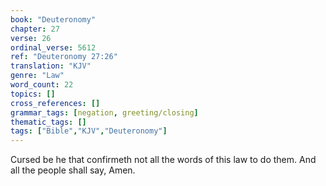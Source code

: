 ```yaml
---
book: "Deuteronomy"
chapter: 27
verse: 26
ordinal_verse: 5612
ref: "Deuteronomy 27:26"
translation: "KJV"
genre: "Law"
word_count: 22
topics: []
cross_references: []
grammar_tags: [negation, greeting/closing]
thematic_tags: []
tags: ["Bible","KJV","Deuteronomy"]
---
```

Cursed be he that confirmeth not all the words of this law to do them. And all the people shall say, Amen.
